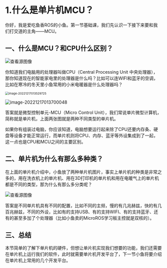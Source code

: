 # 1.什么是单片机MCU？

你好，我是爱吃鱼香ROS的小鱼。第一节基础课，我们先认识一下接下来要和我们打交道的主角——MCU。

## 一、什么是MCU？和CPU什么区别？

![查看源图像](https://gss0.baidu.com/-4o3dSag_xI4khGko9WTAnF6hhy/zhidao/pic/item/6159252dd42a2834b8fbbff150b5c9ea14cebfef.jpg)

你知道我们电脑用的处理器叫做CPU（Central Processing Unit 中央处理器），那你知道现在的智能家电里的处理器是什么吗？比如可以连WIFI和蓝牙的空调，比如在寒冷的冬天里小鱼常用的小米电暖器是什么处理器吗？

<img src="/home/fishros/.config/Typora/typora-user-images/image-20221217013529725.png" alt="image-20221217013529725" style="zoom:67%;" />



![image-20221217013700048](/home/fishros/.config/Typora/typora-user-images/image-20221217013700048.png)

答案就是微型控制单元-MCU（Micro Control Unit），我们常说单片微型计算机，简称就是单片机，上面两张图就是两种不同类型的单片机。

如果你有组装过电脑，你应该知道，电脑想要运行起来除了CPU还要内存条、硬盘等设备才能正常运行，而单片机则将CPU、内存、蓝牙等外设集成到了一起，这一点也是CPU和MCU之间的主要区别。

## 二、单片机为什么有那么多种类？

在上面的单片机介绍中，小鱼放了两种单片机图片，事实上单片机的种类是非常之多的，用在洗衣机上的单片机、用在3D打印机的单片机和用在电暖气上的单片机都是不同的类型，那为什么有那么多分类呢？

![查看源图像](https://pic4.zhimg.com/2d5b0d93319b37cc7d7b7f844c1c9667_r.jpg?source=1940ef5c)

答案是不同单片机具有不同的配置，比如不同的主频，慢的有几兆赫兹，快的有几百兆赫兹，不同的外设，比如有的支持USB、有的支持WIFI、有的支持蓝牙、还有的甚至多加了个处理器（比如小鱼卖的MicroROS学习板主控就是双核的）。


## 三、总结

本节简单的了解下单片机的硬件，但想让单片机实现我们想要的功能，我们还需要在单片机上运行我们的软件，此时就需要单片机开发平台了，下一节小鱼将要介绍在单片机上常用的几个开发平台。




